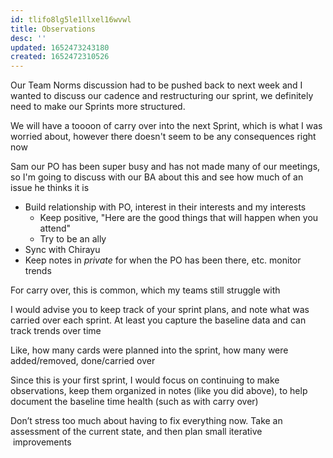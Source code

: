 ```yaml
---
id: tlifo8lg5le1llxel16wvwl
title: Observations
desc: ''
updated: 1652473243180
created: 1652472310526
---
```


Our Team Norms discussion had to be pushed back to next week and I wanted to discuss our cadence and restructuring our sprint, we definitely need to make our Sprints more structured.

We will have a toooon of carry over into the next Sprint, which is what I was worried about, however there doesn't seem to be any consequences right now

Sam our PO has been super busy and has not made many of our meetings, so I'm going to discuss with our BA about this and see how much of an issue he thinks it is
- Build relationship with PO, interest in their interests and my interests
  - Keep positive, "Here are the good things that will happen when you attend"
  - Try to be an ally
- Sync with Chirayu
- Keep notes in *private* for when the PO has been there, etc. monitor trends

For carry over, this is common, which my teams still struggle with


I would advise you to keep track of your sprint plans, and note what was carried over each sprint. At least you capture the baseline data and can track trends over time


Like, how many cards were planned into the sprint, how many were added/removed, done/carried over


Since this is your first sprint, I would focus on continuing to make observations, keep them organized in notes (like you did above), to help document the baseline time health (such as with carry over)


Don’t stress too much about having to fix everything now. Take an assessment of the current state, and then plan small iterative  improvements

